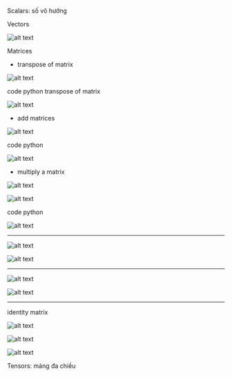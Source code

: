 Scalars: số vô hướng

Vectors

![alt text](image.png)

Matrices

- transpose of matrix

![alt text](image-1.png)

code python transpose of matrix

![alt text](image-2.png)

- add matrices

![alt text](image-3.png)

code python

![alt text](image-4.png)

- multiply a matrix

![alt text](image-5.png)

![alt text](image-6.png)

code python

![alt text](image-7.png)
_____________________________
![alt text](image-8.png)

![alt text](image-9.png)
________________________________

![alt text](image-10.png)

![alt text](image-11.png)

_________________________________

identity matrix

![alt text](image-12.png)

![alt text](image-13.png)

![alt text](image-14.png)






















Tensors: mảng đa chiều 